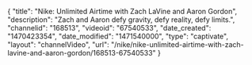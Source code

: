 {
    "title": "Nike: Unlimited Airtime with Zach LaVine and Aaron Gordon",
    "description": "Zach and Aaron defy gravity, defy reality, defy limits.",
    "channelid": "168513",
    "videoid": "67540533",
    "date_created": "1470423354",
    "date_modified": "1471540000",
    "type": "captivate",
    "layout": "channelVideo",
    "url": "\/nike\/nike-unlimited-airtime-with-zach-lavine-and-aaron-gordon\/168513-67540533"
}